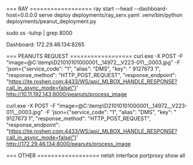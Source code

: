 === RAY ==================
ray start --head --dashboard-host=0.0.0.0
serve deploy deployments/ray_serv.yaml
.venv/bin/python deployments/peanut_deployment.py

sudo ss -tulnp | grep 8000

Dashboard: 
172.29.46.134:8265

=== PEANUTS REQUEST ==================
curl.exe -X POST -F "image=@C:\temp\D21010101000001__14972__V223-011__0003.jpg" -F 'json={\"service_code\": \"1\", \"alias\": \"DMS\", \"key\": \"   9127673     1\", \"response_method\": \"HTTP_POST_REQUEST\", \"response_endpoint\": \"https://ite.roshen.com:4433/WS/api/_MLBOX_HANDLE_RESPONSE?call_in_async_mode=false\"}'  http://10.11.192.143:8000/peanuts/process_image

curl.exe -X POST -F "image=@C:\temp\D21010101000001__14972__V223-011__0003.jpg" -F 'json={\"service_code\": \"1\", \"alias\": \"DMS\", \"key\": \"   9127673     1\", \"response_method\": \"HTTP_POST_REQUEST\", \"response_endpoint\": \"https://ite.roshen.com:4433/WS/api/_MLBOX_HANDLE_RESPONSE?call_in_async_mode=false\"}'  http://172.29.46.134:8000/peanuts/process_image

=== OTHER ==================
netsh interface portproxy show all
